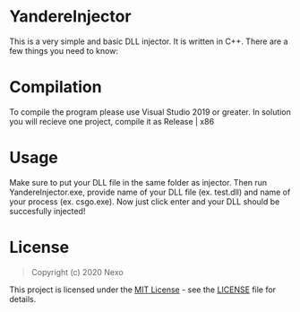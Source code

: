 # YandereInjector
 This is a very simple and basic DLL injector. It is written in C++. There are a few things you need to know:

# Compilation
 To compile the program please use Visual Studio 2019 or greater. In solution you will recieve one project, compile it as Release | x86
 
# Usage
 Make sure to put your DLL file in the same folder as injector. Then run YandereInjector.exe, provide name of your DLL file (ex. test.dll) and name of your process (ex. csgo.exe). Now just click enter and your DLL should be succesfully injected!
 
# License 
 > Copyright (c) 2020 Nexo

This project is licensed under the [MIT License](https://opensource.org/licenses/mit-license.php) - see the [LICENSE](LICENSE) file for details.
